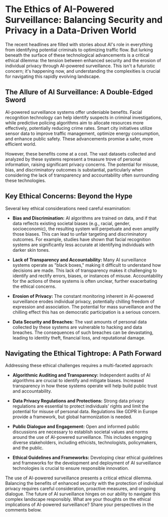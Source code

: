 # The Ethics of AI-Powered Surveillance: Balancing Security and Privacy in a Data-Driven World

The recent headlines are filled with stories about AI's role in everything from identifying potential criminals to optimizing traffic flow.  But lurking beneath the surface of these technological advancements is a critical ethical dilemma: the tension between enhanced security and the erosion of individual privacy through AI-powered surveillance.  This isn't a futuristic concern; it's happening now, and understanding the complexities is crucial for navigating this rapidly evolving landscape.

## The Allure of AI Surveillance: A Double-Edged Sword

AI-powered surveillance systems offer undeniable benefits.  Facial recognition technology can help identify suspects in criminal investigations, while predictive policing algorithms aim to allocate resources more effectively, potentially reducing crime rates.  Smart city initiatives utilize sensor data to improve traffic management, optimize energy consumption, and enhance public safety.  These advancements promise a safer, more efficient world.

However, these benefits come at a cost. The vast datasets collected and analyzed by these systems represent a treasure trove of personal information, raising significant privacy concerns.  The potential for misuse, bias, and discriminatory outcomes is substantial, particularly when considering the lack of transparency and accountability often surrounding these technologies.

## Key Ethical Concerns: Beyond the Hype

Several key ethical considerations need careful examination:

* **Bias and Discrimination:**  AI algorithms are trained on data, and if that data reflects existing societal biases (e.g., racial, gender, socioeconomic), the resulting system will perpetuate and even amplify those biases.  This can lead to unfair targeting and discriminatory outcomes.  For example, studies have shown that facial recognition systems are significantly less accurate at identifying individuals with darker skin tones.

* **Lack of Transparency and Accountability:**  Many AI surveillance systems operate as "black boxes," making it difficult to understand how decisions are made. This lack of transparency makes it challenging to identify and rectify errors, biases, or instances of misuse.  Accountability for the actions of these systems is often unclear, further exacerbating the ethical concerns.

* **Erosion of Privacy:** The constant monitoring inherent in AI-powered surveillance erodes individual privacy, potentially chilling freedom of expression and association.  The potential for mass surveillance and the chilling effect this has on democratic participation is a serious concern.

* **Data Security and Breaches:** The vast amounts of personal data collected by these systems are vulnerable to hacking and data breaches.  The consequences of such breaches can be devastating, leading to identity theft, financial loss, and reputational damage.


## Navigating the Ethical Tightrope:  A Path Forward

Addressing these ethical challenges requires a multi-faceted approach:

* **Algorithmic Auditing and Transparency:**  Independent audits of AI algorithms are crucial to identify and mitigate biases.  Increased transparency in how these systems operate will help build public trust and accountability.

* **Data Privacy Regulations and Protections:**  Strong data privacy regulations are essential to protect individuals' rights and limit the potential for misuse of personal data.  Regulations like GDPR in Europe provide a framework, but global harmonization is needed.

* **Public Dialogue and Engagement:**  Open and informed public discussions are necessary to establish societal values and norms around the use of AI-powered surveillance.  This includes engaging diverse stakeholders, including ethicists, technologists, policymakers, and the public.

* **Ethical Guidelines and Frameworks:**  Developing clear ethical guidelines and frameworks for the development and deployment of AI surveillance technologies is crucial to ensure responsible innovation.

The use of AI-powered surveillance presents a critical ethical dilemma.  Balancing the benefits of enhanced security with the protection of individual privacy requires careful consideration, proactive measures, and ongoing dialogue.  The future of AI surveillance hinges on our ability to navigate this complex landscape responsibly.  What are your thoughts on the ethical implications of AI-powered surveillance?  Share your perspectives in the comments below.
